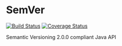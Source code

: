 # SemVer
[![Build Status](https://travis-ci.org/svendiedrichsen/semver.svg?branch=master)](https://travis-ci.org/svendiedrichsen/semver)
[![Coverage Status](https://coveralls.io/repos/github/svendiedrichsen/semver/badge.svg)](https://coveralls.io/github/svendiedrichsen/semver)

Semantic Versioning 2.0.0 compliant Java API
